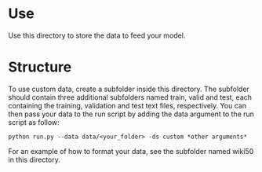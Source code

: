 # Use
Use this directory to store the data to feed your model.

# Structure
To use custom data, create a subfolder inside this directory. The subfolder should contain three additional subfolders named train, valid and test, each containing the training, validation and test text files, respectively. 
You can then pass your data to the run script by adding the data argument to the run script as follow: 

```
python run.py --data data/<your_folder> -ds custom *other arguments*
```

For an example of how to format your data, see the subfolder named wiki50 in this directory.
